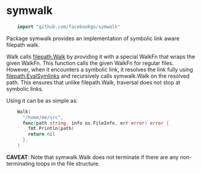 symwalk
=======

``` go
    import "github.com/facebookgo/symwalk"
```

Package symwalk provides an implementation of symbolic link aware filepath walk.

Walk calls [filepath.Walk](http://golang.org/pkg/path/filepath/#Walk) by providing it with a special WalkFn that wraps the given WalkFn.
This function calls the given WalkFn for regular files.
However, when it encounters a symbolic link, it resolves the link fully using
[filepath.EvalSymlinks](http://golang.org/pkg/path/filepath/#EvalSymlinks) and recursively calls symwalk.Walk on the resolved path.
This ensures that unlike filepath.Walk, traversal does not stop at symbolic links.

Using it can be as simple as:

``` go
    Walk(
      "/home/me/src",
      func(path string, info os.FileInfo, err error) error {
        fmt.Println(path)
        return nil
      },
    )
```

**CAVEAT**: Note that symwalk.Walk does not terminate if there are any non-terminating loops in the file structure.
